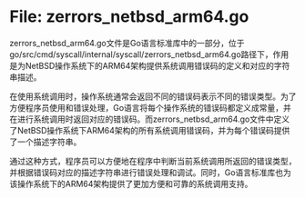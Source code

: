 # File: zerrors_netbsd_arm64.go

zerrors_netbsd_arm64.go文件是Go语言标准库中的一部分，位于go/src/cmd/syscall/internal/syscall/zerrors_netbsd_arm64.go路径下，作用是为NetBSD操作系统下的ARM64架构提供系统调用错误码的定义和对应的字符串描述。

在使用系统调用时，操作系统通常会返回不同的错误码表示不同的错误类型。为了方便程序员使用和错误处理，Go语言将每个操作系统的错误码都定义成常量，并在进行系统调用时返回对应的错误码。而zerrors_netbsd_arm64.go文件中定义了NetBSD操作系统下ARM64架构的所有系统调用错误码，并为每个错误码提供了一个描述字符串。

通过这种方式，程序员可以方便地在程序中判断当前系统调用所返回的错误类型，并根据错误码对应的描述字符串进行错误处理和调试。同时，Go语言标准库也为该操作系统下的ARM64架构提供了更加方便和可靠的系统调用支持。

